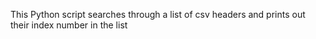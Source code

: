 This Python script searches through a list of csv headers and prints out their index number in the list